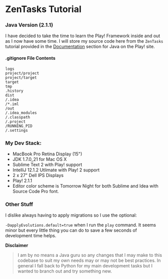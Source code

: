 # ZenTasks Tutorial

### Java Version (2.1.1)


I have decided to take the time to learn the Play! Framework inside and out as I now have some time. I will store my source code here from the `ZenTasks` tutorial provided in the [Documentation](http://www.playframework.com/documentation/2.1.1/JavaGuide1) section for Java on the Play! site.

#### .gitignore File Contents

```
logs
project/project
project/target
target
tmp
.history
dist
/.idea
/*.iml
/out
/.idea_modules
/.classpath
/.project
/RUNNING_PID
/.settings
```

### My Dev Stack:

- MacBook Pro Retina Display (15")
- JDK 1.7.0_21 for Mac OS X 
- Sublime Text 2 with Play! support
- IntelliJ 12.1.2 Utlimate with Play! 2 support
- 2 x 27" Dell IPS Displays
- Play! 2.1.1
- Editor color scheme is Tomorrow Night for both Sublime and Idea with Source Code Pro font.

### Other Stuff

I dislike always having to apply migrations so I use the optional:

`-DapplyEvolutions.default=true` when I run the `play` command. It seems minor but every little thing you can do to save a few seconds of development time helps.


**Disclaimer**

> I am by no means a Java guru so any changes that I may make to this codebase to suit my own needs may or may not be best practices. In general I fall back to Python for my main development tasks but I wanted to branch out and try something new.